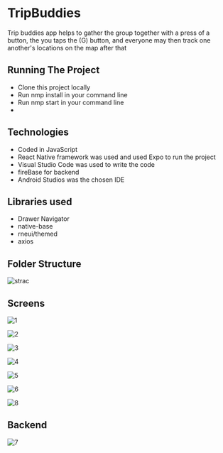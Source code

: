 # TripBuddies
Trip buddies app helps to gather the group together with a press of a button, the you taps the (G) button, and everyone may then track one another's locations on the map after that


## Running The Project
+ Clone this project locally
+ Run nmp install in your command line
+ Run nmp start  in your command line
+

##  Technologies

- Coded in JavaScript
- React Native framework was used and used Expo to run the project
- Visual Studio Code was used to write the code
- fireBase for backend
- Android Studios was the chosen IDE


## Libraries used

- Drawer Navigator
- native-base 
- rneui/themed
- axios



## Folder Structure

![strac](https://user-images.githubusercontent.com/92965765/198817797-b0620cea-7721-4663-a2f7-d796ca701db6.PNG)


## Screens
![1](https://user-images.githubusercontent.com/92965765/198818437-b499320f-d5d1-4da0-8f17-9be4f4f7426e.PNG)

![2](https://user-images.githubusercontent.com/92965765/198818443-54392cb5-a71e-449c-af96-c6385164fd9e.PNG)

![3](https://user-images.githubusercontent.com/92965765/198818451-780b0ea4-8081-4520-828f-80f0835a236d.PNG)

![4](https://user-images.githubusercontent.com/92965765/198818456-f816772c-181f-4b87-8326-022344da37a9.PNG)

![5](https://user-images.githubusercontent.com/92965765/198818463-aa03f3e5-bd76-4fca-8919-927759b28dce.PNG)

![6](https://user-images.githubusercontent.com/92965765/198818467-d8ed1c81-fc3a-4d36-8a23-3228a3020c43.PNG)


![8](https://user-images.githubusercontent.com/92965765/198818639-5435abc3-e45a-4e2e-9b6a-b053e5fa0e35.jpg)


## Backend
![7](https://user-images.githubusercontent.com/92965765/198818563-025e0faa-63fb-4f0c-a585-648efe67c03e.png)





